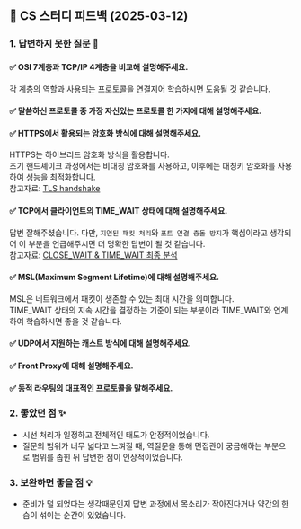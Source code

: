 ## 📌 CS 스터디 피드백 (2025-03-12)

### 1. 답변하지 못한 질문 📝

#### ✅ OSI 7계층과 TCP/IP 4계층을 비교해 설명해주세요.
각 계층의 역할과 사용되는 프로토콜을 연결지어 학습하시면 도움될 것 같습니다.

#### ✅ 말씀하신 프로토콜 중 가장 자신있는 프로토콜 한 가지에 대해 설명해주세요.

#### ✅ HTTPS에서 활용되는 암호화 방식에 대해 설명해주세요.
HTTPS는 하이브리드 암호화 방식을 활용합니다.  
초기 핸드셰이크 과정에서는 비대칭 암호화를 사용하고, 이후에는 대칭키 암호화를 사용하여 성능을 최적화합니다.  
참고자료: [TLS handshake](https://www.cloudflare.com/ko-kr/learning/ssl/what-happens-in-a-tls-handshake/)

#### ✅ TCP에서 클라이언트의 TIME_WAIT 상태에 대해 설명해주세요.
답변 잘해주셨습니다. 다만, `지연된 패킷 처리`와 `포트 연결 충돌 방지`가 핵심이라고 생각되어 이 부분을 언급해주시면 더 명확한 답변이 될 것 같습니다.  
참고자료: [CLOSE_WAIT & TIME_WAIT 최종 분석](https://tech.kakao.com/posts/321)

#### ✅ MSL(Maximum Segment Lifetime)에 대해 설명해주세요.
MSL은 네트워크에서 패킷이 생존할 수 있는 최대 시간을 의미합니다.  
TIME_WAIT 상태의 지속 시간을 결정하는 기준이 되는 부분이라 TIME_WAIT와 연계하여 학습하시면 좋을 것 같습니다.

#### ✅ UDP에서 지원하는 캐스트 방식에 대해 설명해주세요.

#### ✅ Front Proxy에 대해 설명해주세요.

#### ✅ 동적 라우팅의 대표적인 프로토콜을 말해주세요.


### 2. 좋았던 점 ✨
- 시선 처리가 일정하고 전체적인 태도가 안정적이었습니다.
- 질문의 범위가 너무 넓다고 느껴질 때, 역질문을 통해 면접관이 궁금해하는 부분으로 범위를 좁힌 뒤 답변한 점이 인상적이었습니다.

### 3. 보완하면 좋을 점 💡
- 준비가 덜 되었다는 생각때문인지 답변 과정에서 목소리가 작아진다거나 약간의 한숨이 섞이는 순간이 있었습니다.
